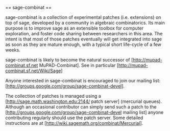 == sage-combinat ==

sage-combinat is a collection of experimental patches
(i.e. extensions) on top of sage, developed by
a community in algebraic combinatorics. Its main purpose is to improve
sage as an extensible toolbox for computer exploration, and foster
code sharing between researchers in this area. The intent is that most
of those patches eventually will get integrated into sage as soon as
they are mature enough, with a typical short life-cycle of a few
weeks.

sage-combinat is likely to become the natural successor of [http://mupad-combinat.sf.net MuPAD-Combinat].
See in particular [http://mupad-combinat.sf.net/Wiki/Sage]

Anyone interested in sage-combinat is encouraged to join our mailing list: [http://groups.google.com/group/sage-combinat-devel].

The collection of patches is managed using a [http://sage.math.washington.edu:2144/ patch server] (mercurial
queues). Although an occasional contributor can simply send such a
patch to the [http://groups.google.com/group/sage-combinat-devel mailing list] anyone contributing
regularly should use the patch server. Some detailed instructions are at [http://wiki.sagemath.org/combinat/Mercurial].
